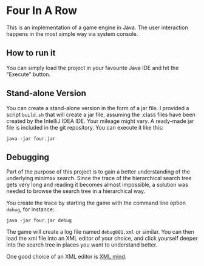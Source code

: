# Four In A Row

This is an implementation of a game engine in Java. The user interaction happens in the most simple way via system console.

## How to run it

You can simply load the project in your favourite Java IDE and hit the "Execute" button.

## Stand-alone Version

You can create a stand-alone version in the form of a jar file. I provided a script `build.sh` that will create a jar file, assuming the .class files have been created by the IntelliJ IDEA IDE. Your mileage might vary. A ready-made jar file is included in the git repository. You can execute it like this:

	java -jar four.jar

## Debugging

Part of the purpose of this project is to gain a better understanding of the underlying minimax search. Since the trace of the hierarchical search tree gets very long and reading it becomes almost impossible, a solution was needed to browse the search tree in a hierarchical way.

You create the trace by starting the game with the command line option `debug`, for instance:

	java -jar four.jar debug

The game will create a log file named `debug001.xml` or similar. You can then load the xml file into an XML editor of your choice, and click yourself deeper into the search tree in places you want to understand better.

One good choice of an XML editor is [XML mind](https://www.xmlmind.com/xmleditor/).
